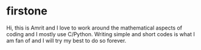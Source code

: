 # firstone
Hi, this is Amrit and I love to work around the mathematical aspects of coding and I mostly use C/Python. 
Writing simple and short codes is what I am fan of and I will try my best to do so forever.
